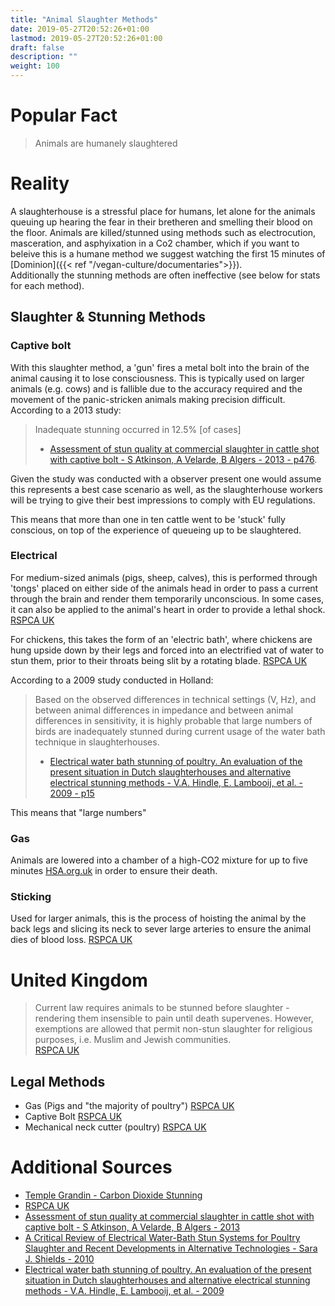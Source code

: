 ```yaml
---
title: "Animal Slaughter Methods"
date: 2019-05-27T20:52:26+01:00
lastmod: 2019-05-27T20:52:26+01:00
draft: false
description: ""
weight: 100
---
```


# Popular Fact

> Animals are humanely slaughtered

# Reality  

A slaughterhouse is a stressful place for humans, let alone for the animals queuing up hearing the fear in their bretheren and smelling their blood on the floor.  Animals are killed/stunned using methods such as electrocution, masceration, and asphyixation in a Co2 chamber, which if you want to beleive this is a humane method we suggest watching the first 15 minutes of [Dominion]({{< ref "/vegan-culture/documentaries">}}).  
Additionally the stunning methods are often ineffective (see below for stats for each method). 

## Slaughter & Stunning Methods

### Captive bolt

With this slaughter method, a 'gun' fires a metal bolt into the brain of the animal causing it to lose consciousness. This is typically used on larger animals (e.g. cows) and is fallible due to the accuracy required and the movement of the panic-stricken animals making precision difficult. According to a 2013 study: 

> Inadequate stunning occurred in 12.5% [of cases]  
> - [Assessment of stun quality at commercial slaughter in cattle shot with captive bolt  - S Atkinson, A Velarde, B Algers - 2013 - p476](https://pdfs.semanticscholar.org/760f/630e835608a203f552c1ded7f7370ca02536.pdf).

Given the study was conducted with a observer present one would assume this represents a best case scenario as well, as the slaughterhouse workers will be trying to give their best impressions to comply with EU regulations.

This means that more than one in ten cattle went to be 'stuck' fully conscious, on top of the experience of queueing up to be slaughtered.

### Electrical

For medium-sized animals (pigs, sheep, calves), this is performed through 'tongs' placed on either side of the animals head in order to pass a current through the brain and render them temporarily unconscious. In some cases, it can also be applied to the animal's heart in order to provide a lethal shock. [RSPCA UK](https://www.rspca.org.uk/adviceandwelfare/farm/slaughter/factfile)

For chickens, this takes the form of an 'electric bath', where chickens are hung upside down by their legs and forced into an electrified vat of water to stun them, prior to their throats being slit by a rotating blade. [RSPCA UK](https://www.rspca.org.uk/adviceandwelfare/farm/slaughter/factfile)

According to a 2009 study conducted in Holland:

> Based on the observed differences in technical settings (V, Hz), and between animal differences in impedance and between animal differences in sensitivity, it is highly probable that large numbers of birds are inadequately stunned during current usage of the water bath technique in slaughterhouses.  
> - [Electrical water bath stunning of poultry. An evaluation of the present situation in Dutch slaughterhouses and alternative electrical stunning methods - V.A. Hindle, E. Lambooij, et al. - 2009 - p15](https://www.researchgate.net/publication/275647776_Electrical_water_bath_stunning_of_poultry/download)

This means that "large numbers" 

### Gas

Animals are lowered into a chamber of a high-CO2 mixture for up to five minutes [HSA.org.uk](https://www.hsa.org.uk/gaseous-methods/gaseous-methods) in order to ensure their death.

### Sticking

Used for larger animals, this is the process of hoisting the animal by the back legs and slicing its neck to sever large arteries to ensure the animal dies of blood loss. [RSPCA UK](https://www.rspca.org.uk/adviceandwelfare/farm/slaughter/factfile)

# United Kingdom

> Current law requires animals to be stunned before slaughter - rendering them insensible to pain until death supervenes. However, exemptions are allowed that permit non-stun slaughter for religious purposes, i.e. Muslim and Jewish communities.   
[RSPCA UK](https://www.rspca.org.uk/getinvolved/campaign/slaughter)

## Legal Methods

- Gas (Pigs and "the majority of poultry") [RSPCA UK](https://www.rspca.org.uk/adviceandwelfare/farm/slaughter/factfile)
- Captive Bolt [RSPCA UK]((https://www.rspca.org.uk/adviceandwelfare/farm/slaughter/factfile))
- Mechanical neck cutter (poultry) [RSPCA UK](https://www.rspca.org.uk/adviceandwelfare/farm/slaughter/factfile)


# Additional Sources

- [Temple Grandin - Carbon Dioxide Stunning](https://www.grandin.com/humane/carbon.stun.html)
- [RSPCA UK](https://www.rspca.org.uk/adviceandwelfare/farm/slaughter/factfile)
- [Assessment of stun quality at commercial slaughter in cattle shot with captive bolt  - S Atkinson, A Velarde, B Algers - 2013](https://pdfs.semanticscholar.org/760f/630e835608a203f552c1ded7f7370ca02536.pdf)
- [A Critical Review of Electrical Water-Bath Stun Systems for Poultry Slaughter and Recent Developments in Alternative Technologies - Sara J. Shields - 2010](https://pdfs.semanticscholar.org/9874/0f287bb0dd27fe1bf0ca912ce1817c6fdf14.pdf)
- [Electrical water bath stunning of poultry. An evaluation of the present situation in Dutch slaughterhouses and alternative electrical stunning methods - V.A. Hindle, E. Lambooij, et al. - 2009](https://www.researchgate.net/publication/275647776_Electrical_water_bath_stunning_of_poultry/download)